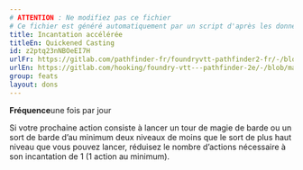 ```yaml
---
# ATTENTION : Ne modifiez pas ce fichier
# Ce fichier est généré automatiquement par un script d'après les données du module Foundry VTT officiel et de sa traduction
title: Incantation accélérée
titleEn: Quickened Casting
id: z2ptq23nNBOeEI7H
urlFr: https://gitlab.com/pathfinder-fr/foundryvtt-pathfinder2-fr/-/blob/master/data/feats/z2ptq23nNBOeEI7H.htm
urlEn: https://gitlab.com/hooking/foundry-vtt---pathfinder-2e/-/blob/master/packs/data/feats.db/quickened-casting.json
group: feats
layout: dons
---
```

**Fréquence**une fois par jour

Si votre prochaine action consiste à lancer un tour de magie de barde ou un sort de barde d’au minimum deux niveaux de moins que le sort de plus haut niveau que vous pouvez lancer, réduisez le nombre d’actions nécessaire à son incantation de 1 (1 action au minimum).


